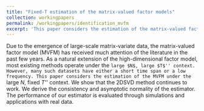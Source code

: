 ```yaml
---
title: "Fixed-T estimation of the matrix-valued factor models"
collection: workingpapers
permalink: /workingpapers/identification_mvfm
excerpt: 'This paper considers the estimation of the matrix-valued factor model under a fixed-T scenario.'
---
```


Due to the emergence of large-scale matrix-variate data, the matrix-valued factor model (MVFM) has received much attention of the literature in the past few years. As a natural extension of the high-dimensional factor model, most existing methods operate under the ``large $N$, large $T$'' context. However, many such datasets have either a short time span or a low frequency. This paper considers the estimation of the MVFM under the ``large $N$, fixed $T$'' context. We show that the 2DSVD method continues to work. We derive the consistency and asymptotic normality of the estimator. The performance of our estimator is evaluated through simulations and applications with real data.
